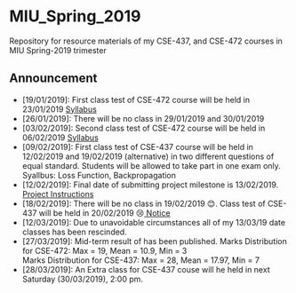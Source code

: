 # MIU_Spring_2019
Repository for resource materials of my CSE-437, and CSE-472 courses in MIU Spring-2019 trimester

## Announcement <br />
* [19/01/2019]: First class test of CSE-472 course will be held in 23/01/2019 <a href="./CSE-472/introduction_to_satellite.pdf">Syllabus</a>
* [26/01/2019]: There will be no class in 29/01/2019 and 30/01/2019
* [03/02/2019]: Second class test of CSE-472 course will be held in 06/02/2019 <a href="./CSE-472/global_system_for_mobile.pdf">Syllabus</a>
* [09/02/2019]: First class test of CSE-437 course will be held in 12/02/2019 and 19/02/2019 (alternative) in two different questions of equal standard. Students will be allowed to take part in one exam only. Syallbus: Loss Function, Backpropagation
* [12/02/2019]: Final date of submitting project milestone is 13/02/2019. <a href="https://github.com/Mahedi-61/MIU_Spring_2019/blob/master/CSE-437/coding_assignment_1.pdf">Project Instructions</a>
* [18/02/2019]: There will be no class in 19/02/2019 :blush:. Class test of CSE-437 will be held in 20/02/2019 :cry:<a href="https://github.com/Mahedi-61/MIU_Spring_2019/blob/master/notice/18_02.JPEG"> Notice</a>
* [12/03/2019]: Due to unavoidable circumstances all of my 13/03/19 date classes has been rescinded. 
* [27/03/2019]: Mid-term result of has been published. Marks Distribution for CSE-472: Max = 19, Mean = 10.9, Min = 3 <br /> Marks Distribution for CSE-437: Max = 28, Mean = 17.97, Min = 7
* [28/03/2019]: An Extra class for CSE-437 couse will he held in next Saturday (30/03/2019), 2:00 pm. 
